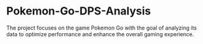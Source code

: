 # Pokemon-Go-DPS-Analysis
The project focuses on the game Pokemon Go with the goal of analyzing its data to optimize performance and enhance the overall gaming experience.
